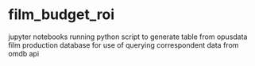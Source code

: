 # film_budget_roi

jupyter notebooks running python script to generate table from opusdata film production database for use of querying correspondent data from omdb api
